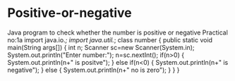# Positive-or-negative
Java program to check whether the number is positive or negative
                    Practical no:1a
import java.io.*;
import java.util.*;
class number
{
public static void main(String args[])
  {
int n;
Scanner sc=new Scanner(System.in);
System.out.println("Enter number:");
n=sc.nextInt();
if(n>0)
{
System.out.println(n+"  is positve");
}
else if(n<0)
{
System.out.println(n+" is negative");
}
else
{
System.out.println(n+" no is zero");
}
  }
}
